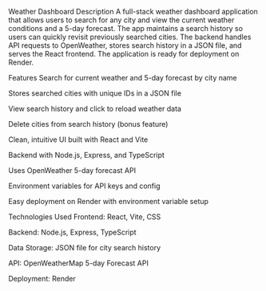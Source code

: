Weather Dashboard
Description
A full-stack weather dashboard application that allows users to search for any city and view the current weather conditions and a 5-day forecast. The app maintains a search history so users can quickly revisit previously searched cities. The backend handles API requests to OpenWeather, stores search history in a JSON file, and serves the React frontend. The application is ready for deployment on Render.

Features
Search for current weather and 5-day forecast by city name

Stores searched cities with unique IDs in a JSON file

View search history and click to reload weather data

Delete cities from search history (bonus feature)

Clean, intuitive UI built with React and Vite

Backend with Node.js, Express, and TypeScript

Uses OpenWeather 5-day forecast API

Environment variables for API keys and config

Easy deployment on Render with environment variable setup

Technologies Used
Frontend: React, Vite, CSS

Backend: Node.js, Express, TypeScript

Data Storage: JSON file for city search history

API: OpenWeatherMap 5-day Forecast API

Deployment: Render